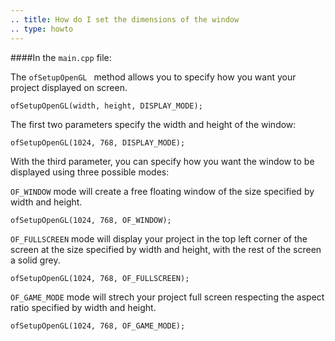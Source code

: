 ```yaml
---
.. title: How do I set the dimensions of the window
.. type: howto
---
```


####In the ```main.cpp``` file:

The ```ofSetupOpenGL ``` method allows you to specify how you want your project displayed on screen. 

	ofSetupOpenGL(width, height, DISPLAY_MODE);


The first two parameters specify the width and height of the window:

	ofSetupOpenGL(1024, 768, DISPLAY_MODE);
	
With the third parameter, you can specify how you want the window to be displayed using three possible modes:

```OF_WINDOW``` mode will create a free floating window of the size specified by width and height. 

	ofSetupOpenGL(1024, 768, OF_WINDOW);
 
```OF_FULLSCREEN``` mode will display your project in the top left corner of the screen at the size specified by width and height, with the rest of the screen a solid grey.

	ofSetupOpenGL(1024, 768, OF_FULLSCREEN);

```OF_GAME_MODE``` mode will strech your project full screen respecting the aspect ratio specified by width and height.

	ofSetupOpenGL(1024, 768, OF_GAME_MODE);